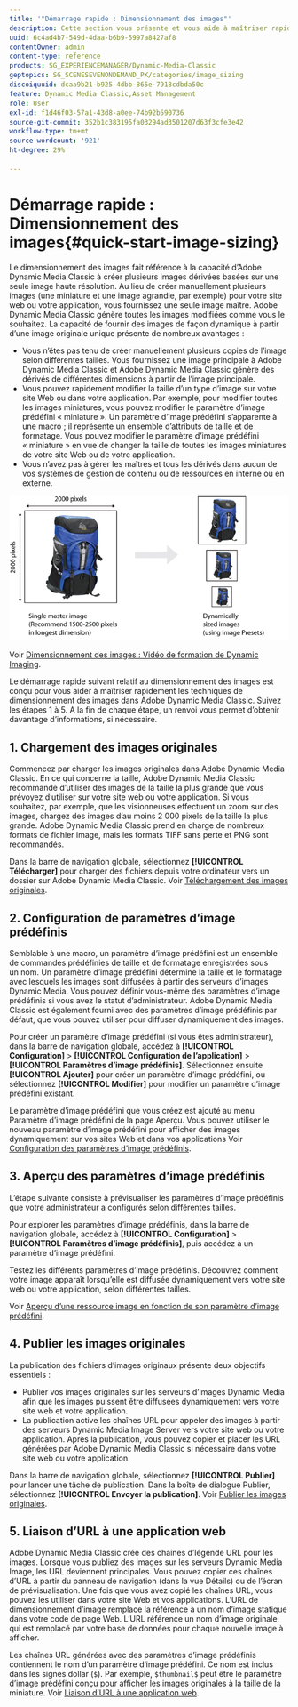 ```yaml
---
title: '"Démarrage rapide : Dimensionnement des images"'
description: Cette section vous présente et vous aide à maîtriser rapidement les techniques de dimensionnement des images dans Adobe Dynamic Media Classic.
uuid: 6c4ad4b7-549d-4daa-b6b9-5997a8427af8
contentOwner: admin
content-type: reference
products: SG_EXPERIENCEMANAGER/Dynamic-Media-Classic
geptopics: SG_SCENESEVENONDEMAND_PK/categories/image_sizing
discoiquuid: dcaa9b21-b925-4dbb-865e-7918cdbda50c
feature: Dynamic Media Classic,Asset Management
role: User
exl-id: f1d46f03-57a1-43d8-a0ee-74b92b590736
source-git-commit: 352b1c383195fa03294ad3501207d63f3cfe3e42
workflow-type: tm+mt
source-wordcount: '921'
ht-degree: 29%

---
```


# Démarrage rapide : Dimensionnement des images{#quick-start-image-sizing}

Le dimensionnement des images fait référence à la capacité d’Adobe Dynamic Media Classic à créer plusieurs images dérivées basées sur une seule image haute résolution. Au lieu de créer manuellement plusieurs images (une miniature et une image agrandie, par exemple) pour votre site web ou votre application, vous fournissez une seule image maître. Adobe Dynamic Media Classic génère toutes les images modifiées comme vous le souhaitez. La capacité de fournir des images de façon dynamique à partir d’une image originale unique présente de nombreux avantages :

* Vous n’êtes pas tenu de créer manuellement plusieurs copies de l’image selon différentes tailles. Vous fournissez une image principale à Adobe Dynamic Media Classic et Adobe Dynamic Media Classic génère des dérivés de différentes dimensions à partir de l’image principale.
* Vous pouvez rapidement modifier la taille d’un type d’image sur votre site Web ou dans votre application. Par exemple, pour modifier toutes les images miniatures, vous pouvez modifier le paramètre d’image prédéfini « miniature ». Un paramètre d’image prédéfini s’apparente à une macro ; il représente un ensemble d’attributs de taille et de formatage. Vous pouvez modifier le paramètre d’image prédéfini « miniature » en vue de changer la taille de toutes les images miniatures de votre site Web ou de votre application.
* Vous n’avez pas à gérer les maîtres et tous les dérivés dans aucun de vos systèmes de gestion de contenu ou de ressources en interne ou en externe.

![Vous pouvez créer plusieurs images dérivées de tailles différentes à partir du même fichier principal haute résolution.](/help/assets/is_derivative_sizes_popup.png)

Voir [Dimensionnement des images : Vidéo de formation de Dynamic Imaging](https://s7d5.scene7.com/s7viewers/html5/VideoViewer.html?videoserverurl=https://s7d5.scene7.com/is/content/&amp;emailurl=https://s7d5.scene7.com/s7/emailFriend&amp;serverUrl=https://s7d5.scene7.com/is/image/&amp;config=Scene7SharedAssets/Universal_HTML5_Video&amp;contenturl=https://s7d5.scene7.com/skins/&amp;asset=S7tutorials/557_Image%20Sizing_converted%20renamed_Dynamic%20Imaging-AVS).

Le démarrage rapide suivant relatif au dimensionnement des images est conçu pour vous aider à maîtriser rapidement les techniques de dimensionnement des images dans Adobe Dynamic Media Classic. Suivez les étapes 1 à 5. A la fin de chaque étape, un renvoi vous permet d’obtenir davantage d’informations, si nécessaire.

## 1. Chargement des images originales

Commencez par charger les images originales dans Adobe Dynamic Media Classic. En ce qui concerne la taille, Adobe Dynamic Media Classic recommande d’utiliser des images de la taille la plus grande que vous prévoyez d’utiliser sur votre site web ou votre application. Si vous souhaitez, par exemple, que les visionneuses effectuent un zoom sur des images, chargez des images d’au moins 2 000 pixels de la taille la plus grande. Adobe Dynamic Media Classic prend en charge de nombreux formats de fichier image, mais les formats TIFF sans perte et PNG sont recommandés.

Dans la barre de navigation globale, sélectionnez **[!UICONTROL Télécharger]** pour charger des fichiers depuis votre ordinateur vers un dossier sur Adobe Dynamic Media Classic. Voir [Téléchargement des images originales](uploading-master-images.md#uploading_master_images).

## 2. Configuration de paramètres d’image prédéfinis

Semblable à une macro, un paramètre d’image prédéfini est un ensemble de commandes prédéfinies de taille et de formatage enregistrées sous un nom. Un paramètre d’image prédéfini détermine la taille et le formatage avec lesquels les images sont diffusées à partir des serveurs d’images Dynamic Media. Vous pouvez définir vous-même des paramètres d’image prédéfinis si vous avez le statut d’administrateur. Adobe Dynamic Media Classic est également fourni avec des paramètres d’image prédéfinis par défaut, que vous pouvez utiliser pour diffuser dynamiquement des images.

Pour créer un paramètre d’image prédéfini (si vous êtes administrateur), dans la barre de navigation globale, accédez à **[!UICONTROL Configuration]** > **[!UICONTROL Configuration de l’application]** > **[!UICONTROL Paramètres d’image prédéfinis]**. Sélectionnez ensuite **[!UICONTROL Ajouter]** pour créer un paramètre d’image prédéfini, ou sélectionnez **[!UICONTROL Modifier]** pour modifier un paramètre d’image prédéfini existant.

Le paramètre d’image prédéfini que vous créez est ajouté au menu Paramètre d’image prédéfini de la page Aperçu. Vous pouvez utiliser le nouveau paramètre d’image prédéfini pour afficher des images dynamiquement sur vos sites Web et dans vos applications Voir [Configuration des paramètres d’image prédéfinis](setting-image-presets.md#setting_up_image_presets).

## 3. Aperçu des paramètres d’image prédéfinis

L’étape suivante consiste à prévisualiser les paramètres d’image prédéfinis que votre administrateur a configurés selon différentes tailles.

Pour explorer les paramètres d’image prédéfinis, dans la barre de navigation globale, accédez à **[!UICONTROL Configuration]** > **[!UICONTROL Paramètres d’image prédéfinis]**, puis accédez à un paramètre d’image prédéfini.

Testez les différents paramètres d’image prédéfinis. Découvrez comment votre image apparaît lorsqu’elle est diffusée dynamiquement vers votre site web ou votre application, selon différentes tailles.

Voir [Aperçu d’une ressource image en fonction de son paramètre d’image prédéfini](previewing-asset.md#previewing_an_image_asset_based_on_its_image_preset).

## 4. Publier les images originales

La publication des fichiers d’images originaux présente deux objectifs essentiels :

* Publier vos images originales sur les serveurs d’images Dynamic Media afin que les images puissent être diffusées dynamiquement vers votre site web et votre application.
* La publication active les chaînes URL pour appeler des images à partir des serveurs Dynamic Media Image Server vers votre site web ou votre application. Après la publication, vous pouvez copier et placer les URL générées par Adobe Dynamic Media Classic si nécessaire dans votre site web ou votre application.

Dans la barre de navigation globale, sélectionnez **[!UICONTROL Publier]** pour lancer une tâche de publication. Dans la boîte de dialogue Publier, sélectionnez **[!UICONTROL Envoyer la publication]**. Voir [Publier les images originales](publishing-master-images.md#publishing_master_images).

## 5. Liaison d’URL à une application web

Adobe Dynamic Media Classic crée des chaînes d’légende URL pour les images. Lorsque vous publiez des images sur les serveurs Dynamic Media Image, les URL deviennent principales. Vous pouvez copier ces chaînes d’URL à partir du panneau de navigation (dans la vue Détails) ou de l’écran de prévisualisation. Une fois que vous avez copié les chaînes URL, vous pouvez les utiliser dans votre site Web et vos applications. L’URL de dimensionnement d’image remplace la référence à un nom d’image statique dans votre code de page Web. L’URL référence un nom d’image originale, qui est remplacé par votre base de données pour chaque nouvelle image à afficher.

Les chaînes URL générées avec des paramètres d’image prédéfinis contiennent le nom d’un paramètre d’image prédéfini. Ce nom est inclus dans les signes dollar (`$`). Par exemple, `$thumbnail$` peut être le paramètre d’image prédéfini conçu pour afficher les images originales à la taille de la miniature. Voir [Liaison d’URL à une application web](linking-urls-web-application.md#linking_urls_to_your_web_application).
